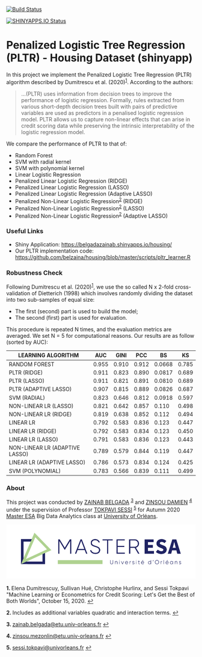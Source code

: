[![Build Status](https://travis-ci.com/belzaina/housing.svg?token=speK6yitTLXioyfS2PKH&branch=master)](https://travis-ci.com/belzaina/housing)     
     
[![SHINYAPPS.IO Status](https://img.shields.io/badge/shinyapps.io-up-green?style=for-the-badge)](https://belgadazainab.shinyapps.io/housing/)

# Penalized Logistic Tree Regression (PLTR) - Housing Dataset (shinyapp)

In this project we implement the Penalized Logistic Tree Regression (PLTR) algorithm described by Dumitrescu et al. (2020)<sup id="a1">[1](#f1)</sup>. According to the authors:

> ...(PLTR) uses information from decision trees to improve the performance of logistic regression. Formally, rules extracted from various short-depth decision trees built with pairs of predictive variables are used as predictors in a penalised logistic regression model. PLTR allows us to capture non-linear effects that can arise in credit scoring data while preserving the intrinsic interpretability of the logistic regression model.

We compare the performance of PLTR to that of:

  - Random Forest
  - SVM with radial kernel
  - SVM with polynomial kernel
  - Linear Logistic Regression
  - Penalized Linear Logistic Regression (RIDGE)
  - Penalized Linear Logistic Regression (LASSO)
  - Penalized Linear Logistic Regression (Adaptive LASSO)
  - Penalized Non-Linear Logistic Regression<sup id="a2">[2](#f2)</sup> (RIDGE)
  - Penalized Non-Linear Logistic Regression<sup id="a2">[2](#f2)</sup> (LASSO)
  - Penalized Non-Linear Logistic Regression<sup id="a2">[2](#f2)</sup> (Adaptive LASSO)
  

### Useful Links

  - Shiny Application: https://belgadazainab.shinyapps.io/housing/
  - Our PLTR implementation code: https://github.com/belzaina/housing/blob/master/scripts/pltr_learner.R

### Robustness Check

Following Dumitrescu et al. (2020)<sup id="a1">[1](#f1)</sup>, we use the so called N x 2-fold cross-validation of Dietterich (1998) which involves randomly dividing the dataset into two sub-samples of equal size:
  - The first (second) part is used to build the model;
  - The second (first) part is used for evaluation.

This procedure is repeated N times, and the evaluation metrics are averaged. We set N = 5 for computational reasons. Our results are as follow (sorted by AUC):


| LEARNING ALGORITHM | AUC | GINI | PCC | BS | KS |
|--------------------|-----|------|-----|----|----|
| RANDOM FOREST | 0.955 | 0.910 | 0.912 | 0.0668 | 0.785 |
| PLTR (RIDGE) | 0.911 | 0.823 | 0.890 | 0.0817 | 0.689 |
| PLTR (LASSO) | 0.911 | 0.821 | 0.891 | 0.0810 | 0.689 |
| PLTR (ADAPTIVE LASSO) | 0.907 | 0.815 | 0.889 | 0.0826 | 0.687 |
| SVM (RADIAL) | 0.823 | 0.646 | 0.812 | 0.0918 | 0.597 |
| NON-LINEAR LR (LASSO) | 0.821 | 0.642 | 0.857 | 0.110 | 0.498 |
| NON-LINEAR LR (RIDGE) | 0.819 | 0.638 | 0.852 | 0.112 | 0.494 |
| LINEAR LR | 0.792 | 0.583 | 0.836 | 0.123 | 0.447 |
| LINEAR LR (RIDGE) | 0.792 | 0.583 | 0.834 | 0.123 | 0.450 |
| LINEAR LR (LASSO) | 0.791 | 0.583 | 0.836 | 0.123 | 0.443 |
| NON-LINEAR LR (ADAPTIVE LASSO) | 0.789 | 0.579 | 0.844 | 0.119 | 0.447 |
| LINEAR LR (ADAPTIVE LASSO) | 0.786 | 0.573 | 0.834 | 0.124 | 0.425 |
| SVM (POLYNOMIAL) | 0.783 | 0.566 | 0.839 | 0.111 | 0.499 |


### About

This project was conducted by [ZAINAB BELGADA](https://fr.linkedin.com/in/za%C3%AFnab-belgada-b1175b1ab) <sup id="a3">[3](#f3)</sup> and [ZINSOU DAMIEN](https://www.linkedin.com/in/zinsou-damien-m-7073861b6/) <sup id="a4">[4](#f4)</sup> under the supervision of Professor [TOKPAVI SESSI](http://www.leo-univ-orleans.fr/fr/membres/#sessi.tokpavi@univ-orleans.fr) <sup id="a5">[5](#f5)</sup> for Autumn 2020 [Master ESA](https://www.univ-orleans.fr/deg/masters/ESA/) Big Data Analytics class at [University of Orléans](https://www.univ-orleans.fr/fr/univ).


![Master ESA](www/Logo-couleur-MasterESA-RVB.jpg "Master ESA")


<b id="f1">1. </b> Elena Dumitrescuy, Sullivan Hué, Christophe Hurlinx, and Sessi Tokpavi "Machine Learning or Econometrics for Credit Scoring: Let's Get the Best of Both Worlds", October 15, 2020. [↩](#a1)    
     
<b id="f2">2. </b> Includes as additional variables quadratic and interaction terms. [↩](#a2)    
     
<b id="f3">3. </b> zainab.belgada@etu.univ-orleans.fr [↩](#a3)     
     
<b id="f4">4. </b> zinsou.mezonlin@etu.univ-orleans.fr [↩](#a4)     
     
<b id="f5">5. </b> sessi.tokpavi@univorleans.fr [↩](#a5)     

